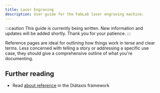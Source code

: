 ```yaml
---
title: Laser Engraving
description: User guide for the FabLab laser engraving machine.
---
```


:::caution
This guide is currently being written. New information and updates will be added shortly. Thank you for your patience.
:::

Reference pages are ideal for outlining how things work in terse and clear terms.
Less concerned with telling a story or addressing a specific use case, they should give a comprehensive outline of what you're documenting.

## Further reading

- Read [about reference](https://diataxis.fr/reference/) in the Diátaxis framework